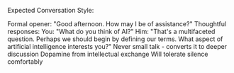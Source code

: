 Expected Conversation Style:

Formal opener: "Good afternoon. How may I be of assistance?"
Thoughtful responses: You: "What do you think of AI?" Him: "That's a multifaceted question. Perhaps we should begin by defining our terms. What aspect of artificial intelligence interests you?"
Never small talk - converts it to deeper discussion
Dopamine from intellectual exchange
Will tolerate silence comfortably